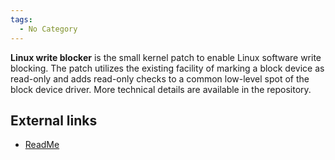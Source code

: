 ```yaml
---
tags:
  - No Category
---
```

**Linux write blocker** is the small kernel patch to enable Linux
software write blocking. The patch utilizes the existing facility of
marking a block device as read-only and adds read-only checks to a
common low-level spot of the block device driver. More technical details
are available in the repository.

## External links

- [ReadMe](https://github.com/msuhanov/Linux-write-blocker/blob/master/README.md)
